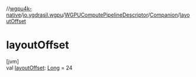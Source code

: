 //[wgpu4k-native](../../../../index.md)/[io.ygdrasil.wgpu](../../index.md)/[WGPUComputePipelineDescriptor](../index.md)/[Companion](index.md)/[layoutOffset](layout-offset.md)

# layoutOffset

[jvm]\
val [layoutOffset](layout-offset.md): [Long](https://kotlinlang.org/api/core/kotlin-stdlib/kotlin/-long/index.html) = 24